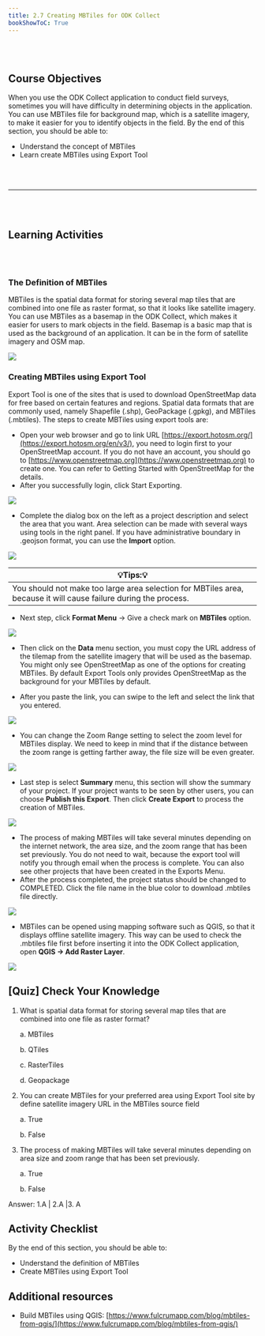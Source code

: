 ```yaml
---
title: 2.7 Creating MBTiles for ODK Collect
bookShowToC: True
---
```


<br></br>

## Course Objectives

When you use the ODK Collect application to conduct field surveys, sometimes you will have difficulty in determining objects in the application. You can use MBTiles file for background map, which is a satellite imagery, to make it easier for you to identify objects in the field. By the end of this section, you should be able to:

- Understand the concept of MBTiles
- Learn create MBTiles using Export Tool

<br></br>
***
<br></br>

## Learning Activities

<br></br>

### The Definition of MBTiles

MBTiles is the spatial data format for storing several map tiles that are combined into one file as raster format, so that it looks like satellite imagery. You can use MBTiles as a basemap in the ODK Collect, which makes it easier for users to mark objects in the field. Basemap is a basic map that is used as the background of an application. It can be in the form of satellite imagery and OSM map.

![](/images/2_field_mapping_prep/creating_mbtiles_for_odk_collect/020801_imagery_extent.png)

### Creating MBTiles using Export Tool

Export Tool is one of the sites that is used to download OpenStreetMap data for free based on certain features and regions. Spatial data formats that are commonly used, namely Shapefile (.shp), GeoPackage (.gpkg), and MBTiles (.mbtiles). The steps to create MBTiles using export tools are:

- Open your web browser and go to link URL [https://export.hotosm.org/](https://export.hotosm.org/en/v3/), you need to login first to your OpenStreetMap account. If you do not have an account, you should go to [https://www.openstreetmap.org](https://www.openstreetmap.org) to create one. You can refer to Getting Started with OpenStreetMap for the details.
- After you successfully login, click Start Exporting.

![](/images/2_field_mapping_prep/creating_mbtiles_for_odk_collect/020802_start_exporting.png)

- Complete the dialog box on the left as a project description and select the area that you want. Area selection can be made with several ways using tools in the right panel. If you have administrative boundary in .geojson format, you can use the **Import** option.

![](/images/2_field_mapping_prep/creating_mbtiles_for_odk_collect/020801_imagery_extent.png)

| 💡Tips:💡|
| ---------------------------------------------------------------------------------------------------------------- |
| You should not make too large area selection for MBTiles area, because it will cause failure during the process. |

- Next step, click **Format Menu** → Give a check mark on **MBTiles** option.

![](/images/2_field_mapping_prep/creating_mbtiles_for_odk_collect/020804_data_extension.png)

- Then click on the **Data** menu section, you must copy the URL address of the tilemap from the satellite imagery that will be used as the basemap. You might only see OpenStreetMap as one of the options for creating MBTiles. By default Export Tools only provides OpenStreetMap as the background for your MBTiles by default.

- After you paste the link, you can swipe to the left and select the link that you entered.

![](/images/2_field_mapping_prep/creating_mbtiles_for_odk_collect/020805_source.png)

- You can change the Zoom Range setting to select the zoom level for MBTiles display. We need to keep in mind that if the distance between the zoom range is getting farther away, the file size will be even greater.

![](/images/2_field_mapping_prep/creating_mbtiles_for_odk_collect/020806_zoom_range.png)

- Last step is select **Summary** menu, this section will show the summary of your project. If your project wants to be seen by other users, you can choose **Publish this Export**. Then click **Create Export** to process the creation of MBTiles.

![](/images/2_field_mapping_prep/creating_mbtiles_for_odk_collect/020807_exporting.png)

- The process of making MBTiles will take several minutes depending on the internet network, the area size, and the zoom range that has been set previously. You do not need to wait, because the export tool will notify you through email when the process is complete. You can also see other projects that have been created in the Exports Menu.
- After the process completed, the project status should be changed to COMPLETED. Click the file name in the blue color to download .mbtiles file directly.

![](/images/2_field_mapping_prep/creating_mbtiles_for_odk_collect/020808_download_mbtiles.png)

- MBTiles can be opened using mapping software such as QGIS, so that it displays offline satellite imagery. This way can be used to check the .mbtiles file first before inserting it into the ODK Collect application, open **QGIS → Add Raster Layer**.

![](/images/2_field_mapping_prep/creating_mbtiles_for_odk_collect/020809_final_mbtiles.png)

## [Quiz] Check Your Knowledge

1. What is spatial data format for storing several map tiles that are combined into one file as raster format?
    
    a. MBTiles
    
    b. QTiles
    
    c. RasterTiles
    
    d. Geopackage

2. You can create MBTiles for your preferred area using Export Tool site by define satellite imagery URL in the MBTiles source field
    
    a. True
    
    b. False

3. The process of making MBTiles will take several minutes depending on area size and zoom range that has been set previously.
    
    a. True
    
    b. False

Answer: 1.A | 2.A |3. A

## Activity Checklist

By the end of this section, you should be able to:
- Understand the definition of MBTiles
- Create MBTiles using Export Tool

## Additional resources

- Build MBTiles using QGIS: [https://www.fulcrumapp.com/blog/mbtiles-from-qgis/](https://www.fulcrumapp.com/blog/mbtiles-from-qgis/)
